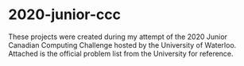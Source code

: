 # 2020-junior-ccc

These projects were created during my attempt of the 2020 Junior Canadian Computing Challenge hosted by the University of Waterloo.
Attached is the official problem list from the University for reference.
